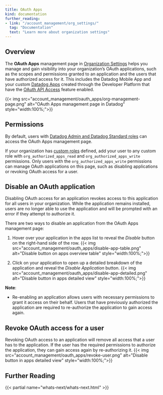 ```yaml
---
title: OAuth Apps
kind: documentation
further_reading:
- link: "/account_management/org_settings/"
  tag: "Documentation"
  text: "Learn more about organization settings"
---
```

## Overview

The **OAuth Apps** management page in [Organization Settings][1] helps you manage and gain visibility into your organization’s OAuth applications, such as the scopes and permissions granted to an application and the users that have authorized access for it. This includes the Datadog Mobile App and your custom [Datadog Apps][2] created through the Developer Platform that have the [OAuth API Access][3] feature enabled. 

{{< img src="account_management/oauth_apps/org-management-page.png" alt="OAuth Apps management page in Datadog" style="width:100%;">}}

## Permissions

By default, users with [Datadog Admin and Datadog Standard roles][4] can access the OAuth Apps management page. 

If your organization has [custom roles][5] defined, add your user to any custom role with `org_authorized_apps_read` and `org_authorized_apps_write` permissions. Only users with the `org_authorized_apps_write` permissions can manage OAuth applications on this page, such as disabling applications or revoking OAuth access for a user.

## Disable an OAuth application

Disabling OAuth access for an application revokes access to this application for all users in your organization. While the application remains installed, users are no longer able to use the application and will be prompted with an error if they attempt to authorize it.

There are two ways to disable an application from the OAuth Apps management page:
1. Hover over your application in the apps list to reveal the *Disable* button on the right-hand side of the row.
{{< img src="account_management/oauth_apps/disable-app-table.png" alt="Disable button on apps overview table" style="width:100%;">}}

2. Click on your application to open up a detailed breakdown of the application and reveal the *Disable Application* button.
{{< img src="account_management/oauth_apps/disable-app-detailed.png" alt="Disable button in apps detailed view" style="width:100%;">}}

**Note**:
- Re-enabling an application allows users with necessary permissions to grant it access on their behalf. Users that have previously authorized the application are required to re-authorize the application to gain access again.

## Revoke OAuth access for a user
Revoking OAuth access to an application will remove all access that a user has to the application. If the user has the required permissions to authorize the application, they can gain access again by re-authorizing it.
{{< img src="account_management/oauth_apps/revoke-user.png" alt="Disable button in apps detailed view" style="width:100%;">}}

## Further Reading

{{< partial name="whats-next/whats-next.html" >}}

[1]: https://app.datadoghq.com/organization-settings/
[2]: /developers/datadog_apps/
[3]: /developers/datadog_apps/#oauth-api-access
[4]: /account_management/rbac/permissions/#general-permissions
[5]: /account_management/rbac/?tab=datadogapplication#custom-role
